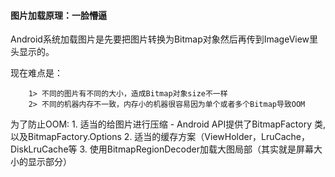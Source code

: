 #### 图片加载原理：一脸懵逼
Android系统加载图片是先要把图片转换为Bitmap对象然后再传到ImageView里头显示的。

现在难点是：

        1> 不同的图片有不同的大小，造成Bitmap对象size不一样
        2> 不同的机器内存不一致，内存小的机器很容易因为单个或者多个Bitmap导致OOM

为了防止OOM:
        1. 适当的给图片进行压缩
            - Android API提供了BitmapFactory 类,以及BitmapFactory.Options
        2. 适当的缓存方案（ViewHolder，LruCache，DiskLruCache等
        3. 使用BitmapRegionDecoder加载大图局部（其实就是屏幕大小的显示部分）
    